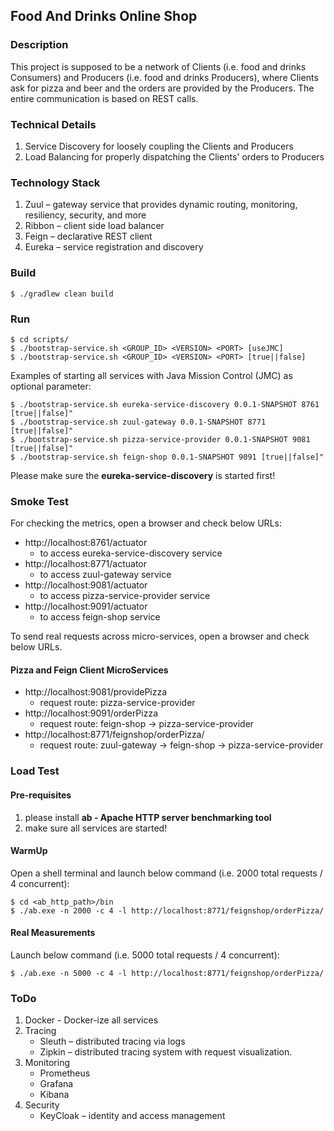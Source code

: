 ## Food And Drinks Online Shop

### Description

This project is supposed to be a network of Clients (i.e. food and drinks Consumers) and Producers (i.e. food and drinks Producers), where Clients ask for pizza and beer and the orders are provided by the Producers.
The entire communication is based on REST calls.

### Technical Details

1. Service Discovery for loosely coupling the Clients and Producers
2. Load Balancing for properly dispatching the Clients' orders to Producers

### Technology Stack

1. Zuul –  gateway service that provides dynamic routing, monitoring, resiliency, security, and more
2. Ribbon – client side load balancer
3. Feign – declarative REST client
4. Eureka – service registration and discovery

### Build

```
$ ./gradlew clean build
```

### Run

```
$ cd scripts/
$ ./bootstrap-service.sh <GROUP_ID> <VERSION> <PORT> [useJMC]
$ ./bootstrap-service.sh <GROUP_ID> <VERSION> <PORT> [true||false]
```

Examples of starting all services with Java Mission Control (JMC) as optional parameter:
```
$ ./bootstrap-service.sh eureka-service-discovery 0.0.1-SNAPSHOT 8761 [true||false]"
$ ./bootstrap-service.sh zuul-gateway 0.0.1-SNAPSHOT 8771 [true||false]"
$ ./bootstrap-service.sh pizza-service-provider 0.0.1-SNAPSHOT 9081 [true||false]"
$ ./bootstrap-service.sh feign-shop 0.0.1-SNAPSHOT 9091 [true||false]"
```

Please make sure the **eureka-service-discovery** is started first!

### Smoke Test

For checking the metrics, open a browser and check below URLs:
+ http://localhost:8761/actuator
    - to access eureka-service-discovery service
+ http://localhost:8771/actuator
    - to access zuul-gateway service
+ http://localhost:9081/actuator
    - to access pizza-service-provider service
+ http://localhost:9091/actuator
    - to access feign-shop service

To send real requests across micro-services, open a browser and check below URLs.

#### Pizza and Feign Client MicroServices
+ http://localhost:9081/providePizza
    - request route: pizza-service-provider
+ http://localhost:9091/orderPizza
    - request route: feign-shop -> pizza-service-provider
+ http://localhost:8771/feignshop/orderPizza/
    - request route: zuul-gateway -> feign-shop -> pizza-service-provider

### Load Test

#### Pre-requisites

1. please install **ab - Apache HTTP server benchmarking tool**
2. make sure all services are started!

#### WarmUp

Open a shell terminal and launch below command (i.e. 2000 total requests / 4 concurrent):
```
$ cd <ab_http_path>/bin
$ ./ab.exe -n 2000 -c 4 -l http://localhost:8771/feignshop/orderPizza/
```

#### Real Measurements

Launch below command (i.e. 5000 total requests / 4 concurrent):
```
$ ./ab.exe -n 5000 -c 4 -l http://localhost:8771/feignshop/orderPizza/
```

### ToDo

1. Docker - Docker-ize all services
2. Tracing
    - Sleuth – distributed tracing via logs
    - Zipkin – distributed tracing system with request visualization.
3. Monitoring
    - Prometheus
    - Grafana
    - Kibana
4. Security
    - KeyCloak – identity and access management
